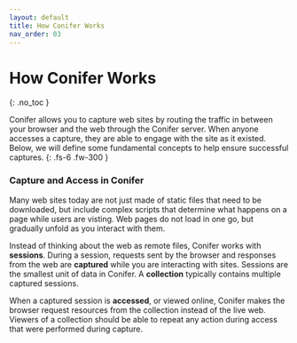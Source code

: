 ```yaml
---
layout: default
title: How Conifer Works
nav_order: 03
---
```


# How Conifer Works
{: .no_toc }

Conifer allows you to capture web sites by routing the traffic in between your browser and the web through the Conifer server. When anyone accesses a capture, they are able to engage with the site as it existed. Below, we will define some fundamental concepts to help ensure successful captures.
{: .fs-6 .fw-300 }

### Capture and Access in Conifer
Many web sites today are not just made of static files that need to be downloaded, but include complex scripts that determine what happens on a page while users are visting. Web pages do not load in one go, but gradually unfold as you interact with them.

Instead of thinking about the web as remote files, Conifer works with **sessions**. During a session, requests sent by the browser and responses from the web are **captured** while you are interacting with sites. Sessions are the smallest unit of data in Conifer. A **collection** typically contains multiple captured sessions.

When a captured session is **accessed**, or viewed online, Conifer makes the browser request resources from the collection instead of the live web. Viewers of a collection should be able to repeat any action during access that were performed during capture.  
